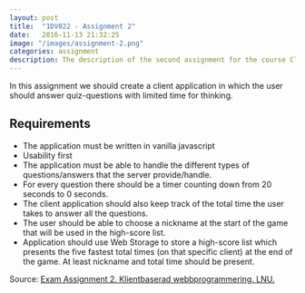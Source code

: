 ```yaml
---
layout: post
title:  "1DV022 - Assignment 2"
date:   2016-11-13 21:32:25
image: "/images/assignment-2.png"
categories: assignment
description: The description of the second assignment for the course Client-based Web Programming at Linnaeus university in Sweden.
---
```


In this assignment we should create a client application in which the user should answer quiz-questions with limited time for thinking.

## Requirements

* The application must be written in vanilla javascript
* Usability first
* The application must be able to handle the different types of questions/answers that the server provide/handle.
* For every question there should be a timer counting down from 20 seconds to 0 seconds.
* The client application should also keep track of the total time the user takes to answer all the questions.
* The user should be able to choose a nickname at the start of the game that will be used in the high-score list.
* Application should use Web Storage to store a high-score list which presents the five fastest total times (on that specific client) at the end of the game. At least nickname and total time should be present.

Source: [Exam Assignment 2. Klientbaserad webbprogrammering. LNU.](https://coursepress.lnu.se/kurs/klientbaserad-webbprogrammering/examination/exam-assignment-2/)

